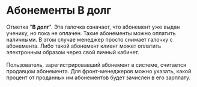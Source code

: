 # Абонементы В долг

Отметка "**В долг**". Эта галочка означает, что абонемент уже выдан ученику, но пока не оплачен. Такие абонементы можно оплатить наличными. В этом случае менеджер просто снимает галочку с абонемента. Либо такой абонемент клиент может оплатить электронным образом через свой личный кабинет.\
\
Пользователь, зарегистрировавший абонемент в системе, считается продавцом абонемента. Для фронт-менеджеров можно указать, какой процент от проданных им абонементов будет зачислен в его зарплату.
